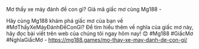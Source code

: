 Mơ thấy xe máy đánh đề con gì? Giả mã giấc mơ cùng Mg188 - 

Hãy cùng Mg188 khám phá giấc mơ của bạn về #MơThấyXeMáyĐánhĐềConGì? Để tìm hiểu thêm về nghĩa của giấc mơ này, hãy đọc bài viết trên web của chúng tôi ngay hôm nay! 😊 #Mg188 #GiấcMơ #NghĩaGiấcMơ - https://mg188.games/mo-thay-xe-may-danh-de-con-gi/
